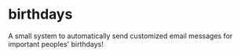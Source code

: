 # birthdays
A small system to automatically send customized email messages for important peoples' birthdays!
